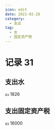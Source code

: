 ```yaml
---
icon: edit
date: 2021-02-28
category:
  - 支出
tag:
  - 水
  - 固定资产税
---
```


# 记录 31

## 支出水

:yen: 1826

## 支出固定资产税

:yen: 16000
